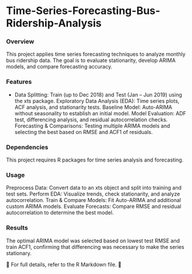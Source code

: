 # Time-Series-Forecasting-Bus-Ridership-Analysis

### Overview
This project applies time series forecasting techniques to analyze monthly bus ridership data. The goal is to evaluate stationarity, develop ARIMA models, and compare forecasting accuracy.

### Features
- Data Splitting: Train (up to Dec 2018) and Test (Jan – Jun 2019) using the xts package.
Exploratory Data Analysis (EDA): Time series plots, ACF analysis, and stationarity tests.
Baseline Model: Auto-ARIMA without seasonality to establish an initial model.
Model Evaluation: ADF test, differencing analysis, and residual autocorrelation checks.
Forecasting & Comparisons: Testing multiple ARIMA models and selecting the best based on RMSE and ACF1 of residuals.

### Dependencies
This project requires R packages for time series analysis and forecasting.

### Usage
Preprocess Data: Convert data to an xts object and split into training and test sets.
Perform EDA: Visualize trends, check stationarity, and analyze autocorrelation.
Train & Compare Models: Fit Auto-ARIMA and additional custom ARIMA models.
Evaluate Forecasts: Compare RMSE and residual autocorrelation to determine the best model.

### Results
The optimal ARIMA model was selected based on lowest test RMSE and train ACF1, confirming that differencing was necessary to make the series stationary.

📂 For full details, refer to the R Markdown file. 🚀
